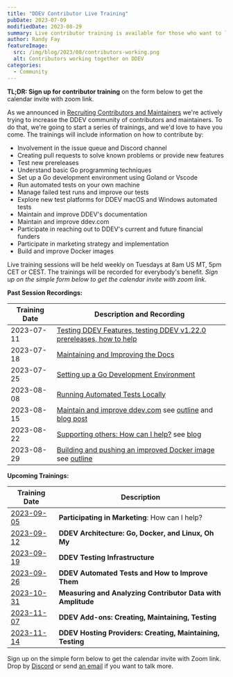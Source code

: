 ```yaml
---
title: "DDEV Contributor Live Training"
pubDate: 2023-07-09
modifiedDate: 2023-08-29
summary: Live contributor training is available for those who want to learn to contribute and maintain DDEV.
author: Randy Fay
featureImage:
  src: /img/blog/2023/08/contributors-working.png
  alt: Contributors working together on DDEV
categories:
  - Community
---
```


**TL;DR: Sign up for contributor training** on the form below to get the calendar invite with zoom link.

As we announced in [Recruiting Contributors and Maintainers](/blog/recruiting-maintainers/) we're actively trying to increase the DDEV community of contributors and maintainers. To do that, we're going to start a series of trainings, and we'd love to have you come. The trainings will include information on how to contribute by:

* Involvement in the issue queue and Discord channel
* Creating pull requests to solve known problems or provide new features
* Test new prereleases
* Understand basic Go programming techniques
* Set up a Go development environment using Goland or Vscode
* Run automated tests on your own machine
* Manage failed test runs and improve our tests
* Explore new test platforms for DDEV macOS and Windows automated tests
* Maintain and improve DDEV's documentation
* Maintain and improve ddev.com
* Participate in reaching out to DDEV's current and future financial funders
* Participate in marketing strategy and implementation
* Build and improve Docker images

Live training sessions will be held weekly on Tuesdays at 8am US MT, 5pm CET or CEST. The trainings will be recorded for everybody's benefit. *Sign up on the simple form below to get the calendar invite with zoom link.*


**Past Session Recordings:**

| Training Date | Description and Recording                                                                                                                                                                                                                                                                                                                 |
|---------------|-------------------------------------------------------------------------------------------------------------------------------------------------------------------------------------------------------------------------------------------------------------------------------------------------------------------------------------------|
| 2023-07-11    | [Testing DDEV Features, testing DDEV v1.22.0 prereleases, how to help](https://www.dropbox.com/scl/fi/8epf3vqrp6f5rf7w7up7l/20230711_contributor_training_testing_release.mp4?rlkey=s8zd82uc7a33kke9ksiqsi1yb&dl=0)                                                                                                                       |
| 2023-07-18    | [Maintaining and Improving the Docs](https://www.dropbox.com/scl/fi/2d5qryxzgwa5zat9xz056/20230718_contributor_traiing_docs.mp4?rlkey=senzp6l6j8zq52vd4y74uhqfy&dl=0)                                                                                                                                                                     |
| 2023-07-25    | [Setting up a Go Development Environment](https://www.dropbox.com/scl/fi/gka3bwm3pwpchryg50l0t/20230725_contributor_training_go_environment.mp4?rlkey=3hlhugszdxi4hm6rmwlw28r5f&dl=0)                                                                                                                                                     |
| 2023-08-08    | [Running Automated Tests Locally](https://www.dropbox.com/scl/fi/952kiwyqb60613plctr7f/2023-08-08_contributor_training_running_tests.mp4?rlkey=14t3xj6es707osboxc6c4n6a1&dl=0)                                                                                                                                                            |
| 2023-08-15    | [Maintain and improve ddev.com](https://www.dropbox.com/scl/fi/up13ll31115zo997kqzac/2023-08-15_contributor_training_maintain_ddev.com.mp4?rlkey=uff5jra0dp524utuigv9j6399&dl=0) see [outline](https://doc.mattstein.com/s/-BQQaSLJd) and [blog post](https://ddev.com/blog/ddev-website-for-contributors/)                               |
| 2023-08-22    | [Supporting others: How can I help?](https://www.dropbox.com/scl/fi/iiu0ywf3h958wcqchykk4/2023-08-22_contributor_training_support.mp4?rlkey=ujqml1hfwbfyutwizy2jmlet9&dl=0) see [blog](https://ddev.com/blog/how-to-give-and-get-community-support/)                                                                                      |
| 2023-08-29    | [Building and pushing an improved Docker image](https://www.dropbox.com/scl/fi/rylo13nfjqasu4fkckeiq/2023-08-29_contributor_training_building_pushing_docker_image.mp4?rlkey=ckqhocebjw8vhc80geb13x2fc&dl=0) see [outline](https://randyfay.notion.site/Building-and-pushing-DDEV-s-Docker-images-dba76bf9b5ad4c2aafe47017a13105c3?pvs=4) |

**Upcoming Trainings:**

| Training Date                                                                                                                | Description                                                                                     |
|------------------------------------------------------------------------------------------------------------------------------|-------------------------------------------------------------------------------------------------|
| [2023-09-05](https://www.timeanddate.com/worldclock/fixedtime.html?msg=DDEV+Contributor+Training&iso=20230905T08&p1=75&ah=1) | **Participating in Marketing**: How can I help?                                                 |
| [2023-09-12](https://www.timeanddate.com/worldclock/fixedtime.html?msg=DDEV+Contributor+Training&iso=20230912T08&p1=75&ah=1) | **DDEV Architecture: Go, Docker, and Linux, Oh My**                                             |
| [2023-09-19](https://www.timeanddate.com/worldclock/fixedtime.html?msg=DDEV+Contributor+Training&iso=20230919T08&p1=75&ah=1) | **DDEV Testing Infrastructure**                                                                 |
| [2023-09-26](https://www.timeanddate.com/worldclock/fixedtime.html?msg=DDEV+Contributor+Training&iso=20230926T08&p1=75&ah=1) | **DDEV Automated Tests and How to Improve Them**                                                |
| [2023-10-31](https://www.timeanddate.com/worldclock/fixedtime.html?msg=DDEV+Contributor+Training&iso=20231031T08&p1=75&ah=1) | **Measuring and Analyzing Contributor Data with Amplitude**                                     |
| [2023-11-07](https://www.timeanddate.com/worldclock/fixedtime.html?msg=DDEV+Contributor+Training&iso=20231107T08&p1=75&ah=1) | **DDEV Add-ons: Creating, Maintaining, Testing**                                                |
| [2023-11-14](https://www.timeanddate.com/worldclock/fixedtime.html?msg=DDEV+Contributor+Training&iso=20231114T08&p1=75&ah=1) | **DDEV Hosting Providers: Creating, Maintaining, Testing**                                      |

Sign up on the simple form below to get the calendar invite with Zoom link. Drop by [Discord](https://discord.gg/hCZFfAMc5k) or send [an email](mailto:support%40ddev.com) if you want to talk more.

<script id='formScript5879720000000512073' src='https://crm.zoho.com/crm/WebFormServeServlet?rid=d761f49b3421baca337046aa6e88b35792eb01f83d92a9e1912e01c21b14e7dfgide888d842d2182432c1bf117aecd6280f1bf0b73e665551779217573985104582&script=$sYG'></script>
